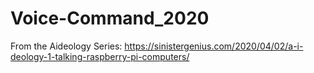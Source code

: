 # Voice-Command_2020

From the Aideology Series: https://sinistergenius.com/2020/04/02/a-i-deology-1-talking-raspberry-pi-computers/
